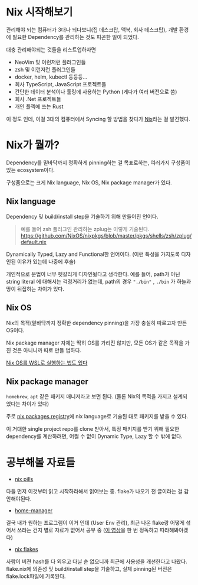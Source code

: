 # Nix 시작해보기

관리해야 되는 컴퓨터가 3대나 되다보니(집 데스크탑, 맥북, 회사 데스크탑),
개발 환경에 필요한 Dependency를 관리하는 것도 피곤한 일이 되었다.

대충 관리해야되는 것들을 리스트업하자면

- NeoVim 및 이런저런 플러그인들
- zsh 및 이런저런 플러그인들
- docker, helm, kubectl 등등등...
- 회사 TypeScript, JavaScript 프로젝트들
- 간단한 데이터 분석이나 툴링에 사용하는 Python (게다가 여러 버전으로 씀)
- 회사 .Net 프로젝트들
- 개인 플젝에 쓰는 Rust

이 정도 인데, 이걸 3대의 컴퓨터에서 Syncing 할 방법을 찾다가 [Nix](https://nixos.org/)라는 걸 발견했다.

# Nix가 뭘까?

Dependency를 밑바닥까지 정확하게 pinning하는 걸 목표로하는, 여러가지 구성품이 있는 ecosystem이다.

구성품으로는 크게 Nix language, Nix OS, Nix package manager가 있다.

## Nix language

Dependency 및 build/install step을 기술하기 위해 만들어진 언어다.
>예를 들어 zsh 플러그인 관리하는 zplug는 이렇게 기술된다.
>https://github.com/NixOS/nixpkgs/blob/master/pkgs/shells/zsh/zplug/default.nix

Dynamically Typed, Lazy and Functional한 언어이다.
(이런 특성을 가지도록 디자인된 이유가 있는데 나중에 후술)

개인적으로 문법이 너무 헷갈리게 디자인됬다고 생각한다.
예를 들어, path가 아닌 string literal 에 대해서는 걱정거리가 없는데,
path의 경우 `"./bin"` , `./bin` 가 하늘과 땅이 뒤집히는 차이가 있다.

## Nix OS

Nix의 목적(밑바닥까지 정확한 dependency pinning)을 가장 충실히 따르고자 만든 OS이다.

Nix package manager 자체는 딱히 OS를 가리진 않지만,
모든 OS가 같은 목적을 가진 것은 아니니까 따로 만들 법하다.

[Nix OS를 WSL로 실행하는 법도 있다](https://github.com/nix-community/NixOS-WSL)

## Nix package manager

`homebrew`, `apt` 같은 패키지 매니저라고 보면 된다. (물론 Nix의 목적을 가지고 설계되었다는 차이가 있다)

주로 [nix packages registry](https://github.com/NixOS/nixpkgs)에 nix language로 기술된 대로 패키지를 받을 수 있다.

이 거대한 single project repo를 clone 받아서, 특정 패키지를 받기 위해 필요한 dependency를 계산하려면,
어쩔 수 없이 Dynamic Type, Lazy 할 수 밖에 없다.

# 공부해볼 자료들

- [nix pills](https://nixos.org/guides/nix-pills/)

다들 먼저 이것부터 읽고 시작하라해서 읽어보는 중. flake가 나오기 전 글이라는 걸 감안해야된다.

- [home-manager](https://github.com/nix-community/home-manager)

결국 내가 원하는 프로그램이 이거 인데 (User Env 관리),
최근 나온 flake랑 어떻게 섞어서 쓰라는 건지 별로 자료가 없어서 공부 중
([이 영상](https://www.youtube.com/watch?v=1dzgVkgQ5mE)을 한 번 정독하고 따라해봐야겠다)

- [nix flakes](https://www.tweag.io/blog/2020-05-25-flakes/)

사람이 버젼 hash를 다 외우고 다닐 순 없으니까 최근에 사용성을 개선한다고 나왔다.
flake.nix에 의존성 및 build/install step을 기술하고,
실제 pinning된 버전은 flake.lock파일에 기록된다.
